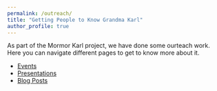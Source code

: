 ```yaml
---
permalink: /outreach/
title: "Getting People to Know Grandma Karl"
author_profile: true
---
```


As part of the Mormor Karl project, we have done some ourteach work. Here you can navigate different pages to get to know more about it.

- [Events](./events/)
- [Presentations](./presentations/)
- [Blog Posts](./blog/)
